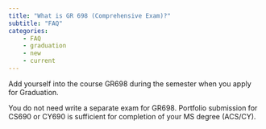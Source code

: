 ```yaml
---
title: "What is GR 698 (Comprehensive Exam)?"
subtitle: "FAQ"
categories:
    - FAQ
    - graduation
    - new
    - current
---
```

Add yourself into the course GR698 during the semester when you apply for Graduation. 

You do not need write a separate exam for GR698. Portfolio submission for CS690 or CY690 is sufficient for completion of your MS degree (ACS/CY).